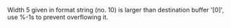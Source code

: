 Width 5 given in format string (no. 10) is larger than destination buffer '[0]', use %-1s to prevent overflowing it.